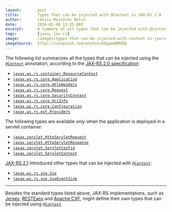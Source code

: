 ```yaml
---
layout:       post
title:        Types that can be injected with @Context in JAX-RS 2.0
author:       Cássio Mazzochi Molin
date:         2016-03-08 13:25:08Z
excerpt:      A summary of all types that can be injected with @Context in JAX-RS resources and providers.
tags:         [java, jax-rs]
image:        /images/types-that-can-be-injected-with-context-in-jaxrs-20.jpg
imageSource:  https://unsplash.com/photos/kDppwO0MUQA
---
```


The following list summarizes all the types that can be injected using the [`@Context`][1] annotation, according to the [JAX-RS 2.0 specification][2]:

- [`javax.ws.rs.container.ResourceContext`][4]
- [`javax.ws.rs.core.Application`][5]
- [`javax.ws.rs.core.HttpHeaders`][6]
- [`javax.ws.rs.core.Request`][7]
- [`javax.ws.rs.core.SecurityContext`][8]
- [`javax.ws.rs.core.UriInfo`][9]
- [`javax.ws.rs.core.Configuration`][10]
- [`javax.ws.rs.ext.Providers`][11]

The following types are available *only* when the application is deployed in a servlet container:

- [`javax.servlet.HttpServletRequest`][12]
- [`javax.servlet.HttpServletResponse`][13]
- [`javax.servlet.ServletConfig`][14]
- [`javax.servlet.ServletContext`][15]

[JAX-RS 2.1][16] introduced other types that can be injected with [`@Context`][1]:

- [`javax.ws.rs.sse.Sse`][17]
- [`javax.ws.rs.sse.SseEventSink`][19]

---

Besides the standard types listed above, JAX-RS implementations, such as [Jersey][21], [RESTEasy][22] and [Apache CXF][23], might define their own types that can be injected using [`@Context`][1].


  [1]: https://javaee.github.io/javaee-spec/javadocs/javax/ws/rs/core/Context.html
  [2]: http://download.oracle.com/otn-pub/jcp/jaxrs-2_0-fr-eval-spec/jsr339-jaxrs-2.0-final-spec.pdf
  [3]: https://javaee.github.io/javaee-spec/javadocs/javax/ws/rs/container/ContainerRequestContext.html
  [4]: https://javaee.github.io/javaee-spec/javadocs/javax/ws/rs/container/ResourceContext.html
  [5]: https://javaee.github.io/javaee-spec/javadocs/javax/ws/rs/core/Application.html
  [6]: https://javaee.github.io/javaee-spec/javadocs/javax/ws/rs/core/HttpHeaders.html
  [7]: https://javaee.github.io/javaee-spec/javadocs/javax/ws/rs/core/Request.html
  [8]: https://javaee.github.io/javaee-spec/javadocs/javax/ws/rs/core/SecurityContext.html
  [9]: https://javaee.github.io/javaee-spec/javadocs/javax/ws/rs/core/UriInfo.html
  [10]: https://javaee.github.io/javaee-spec/javadocs/javax/ws/rs/core/Configuration.html
  [11]: https://javaee.github.io/javaee-spec/javadocs/javax/ws/rs/ext/Providers.html
  [12]: https://javaee.github.io/javaee-spec/javadocs/javax/servlet/http/HttpServletRequest.html
  [13]: https://javaee.github.io/javaee-spec/javadocs/javax/servlet/http/HttpServletResponse.html
  [14]: https://javaee.github.io/javaee-spec/javadocs/javax/servlet/ServletConfig.html
  [15]: https://javaee.github.io/javaee-spec/javadocs/javax/servlet/ServletContext.html
  [16]: http://download.oracle.com/otn-pub/jcp/jaxrs-2_1-pfd-spec/jaxrs-2_1-pfd-spec.pdf
  [17]: https://javaee.github.io/javaee-spec/javadocs/javax/ws/rs/sse/Sse.html
  [19]: https://javaee.github.io/javaee-spec/javadocs/javax/ws/rs/sse/SseEventSink.html
  [20]: https://github.com/jax-rs/api/blob/master/jaxrs-api/src/main/java/javax/ws/rs/sse/SseEventSink.java
  [21]: https://jersey.github.io/
  [22]: http://resteasy.jboss.org/
  [23]: https://cxf.apache.org/